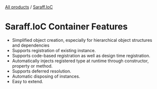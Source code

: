 [All products](../) / [Saraff.IoC](./index.md)
# Saraff.IoC Container Features
* Simplified object creation, especially for hierarchical object structures and dependencies
* Supports registration of existing instance. 
* Supports code-based registration as well as design time registration. 
* Automatically injects registered type at runtime through constructor, property or method. 
* Supports deferred resolution. 
* Automatic disposing of instances. 
* Easy to extend. 